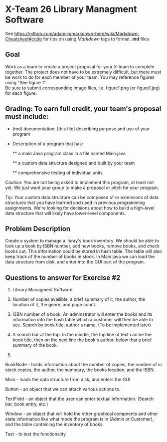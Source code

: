 # X-Team 26 Library Managment Software

See https://github.com/adam-p/markdown-here/wiki/Markdown-Cheatsheet#code for tips on using *Markdown* tags to format __.md__ files

## Goal

Work as a team to create a project proposal for your X-team to complete together.
The project does not have to be extremely difficult,
but there must be work to do for each member of your team.
You may reference figures using "See figure 1".  
Be sure to submit corresponding image files, i.e. figure1.png (or figure1.jpg) for each figure.

## Grading: To earn full credit, your team's proposal must include:

* (md) documentation: [this file] describing purpose and use of your program

* Description of a program that has:

  ** a main Java program class in a file named Main.java
  
  ** a custom data structure designed and built by your team
  
  ** comprehensive testing of individual units
  
 Caution: You are not being asked to implement this program, at least not yet. 
 We just want your group to make a proposal or pitch for your program.
 
 Tip: Your custom data structure can be composed of or extensions of data structures that you have learned and used in previous programming assignments.  We're looking for decisions about how to build a high-level data structure that will likely have lower-level components.

## Problem Description

Create a system to manage a libray's book inventory. We should be able to look up a book by ISBN number, add new books, remove books, and check books out. This information could be stored in hash table. The table will also keep track of the number of books in stock. In Main.java we can load the data structure from disk, and enter into the GUI part of the program.

## Questions to answer for Exercise #2

1. Library Managment Software


2. Number of copies availible, a brief summary of it, the author, the location of it, the genre, and page count.


3. ISBN number of a book. An adminstrator will enter the books and its information into the hash table which a customer will then be able to see. Search by book title, author's name. (To be implemented later)


4. A search bar at the top. In the middle, the top line of text can be the book title, then on the next line the book's author, below that a brief summary of the book.


5. 
BookNode - holds information about the number of copies, the number of in stock copies, the author, the summary, the books location, and the ISBN.

Main - loads the data structure from disk, and enters the GUI

Button - an object that we can attach various actions to.

TextField - an object that the user can enter textual information. (Search bar, book entry, etc.)

Window - an object that will hold the other graphical compnents and other state information like what mode the program is in (Admin or Customer), and the table containing the inventory of books.

Test - to test the functionality


